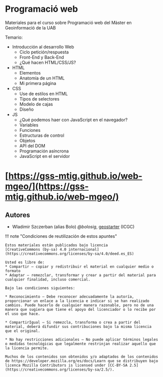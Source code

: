 # Programació web

Materiales para el curso sobre Programació web del Màster en Geoinformació de la UAB

Temario:

* Introducción al desarrollo Web
    * Ciclo petición/respuesta
    * Front-End y Back-End
    * ¿Qué hacen HTML/CSS/JS?
* HTML
    * Elementos
    * Anatomía de un HTML
    * Mi primera página
* CSS
    * Use de estilos en HTML
    * Tipos de selectores
    * Modelo de cajas
    * Diseño
* JS
    * ¿Qué podemos haer con JavaScript en el navegador?
    * Variables
    * Funciones
    * Estructuras de control
    * Objetos
    * API del DOM
    * Programación asíncrona
    * JavaScript en el servidor


# [https://gss-mtig.github.io/web-mgeo/](https://gss-mtig.github.io/web-mgeo/)


## Autores

* Wladimir Szczerban (alias Bolo) *@bolosig*, [geostarter](http://betaportal.icgc.cat) (ICGC)

!!! note "Condiciones de reutilización de estos apuntes"

    Estos materiales están publicados bajo licencia
    [CreativeCommons (by-sa) 4.0 internacional](https://creativecommons.org/licenses/by-sa/4.0/deed.es_ES)

    Usted es libre de:
    * Compartir — copiar y redistribuir el material en cualquier medio o formato
    * Adaptar — remezclar, transformar y crear a partir del material para cualquier finalidad, incluso comercial.

    Bajo las condiciones siguientes:

    * Reconocimiento — Debe reconocer adecuadamente la autoría, proporcionar un enlace a la licencia e indicar si se han realizado cambios. Puede hacerlo de cualquier manera razonable, pero no de una manera que sugiera que tiene el apoyo del licenciador o lo recibe por el uso que hace.
    
    * CompartirIgual — Si remezcla, transforma o crea a partir del material, deberá difundir sus contribuciones bajo la misma licencia que el original.
    
    * No hay restricciones adicionales — No puede aplicar términos legales o medidas tecnológicas que legalmente restrinjan realizar aquello que la licencia permite.

    Muchos de los contenidos son obtenidos y/o adaptados de los contenidos de https://developer.mozilla.org/es/docs/Learn que se distribuyen bajo licenca Mozilla Contributors is licensed under [CC-BY-SA 2.5](https://creativecommons.org/licenses/by-sa/2.5/).
